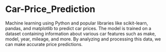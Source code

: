 # Car-Price_Prediction
Machine learning using Python and popular libraries like scikit-learn, pandas, and matplotlib to predict car prices. The model is trained on a dataset containing information about various car features such as make, model, year, mileage, and more. By analyzing and processing this data, we can make accurate price predictions.
